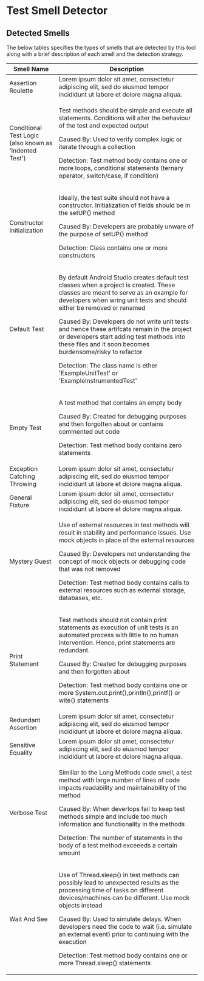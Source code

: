 # Test Smell Detector

## Detected Smells
The below tables specifies the types of smells that are detected by this tool along with a brief description of each smell and the detection strategy. 
<table>
    <thead>
        <tr>
            <th>Smell Name</th>
            <th>Description</th>
        </tr>
    </thead>
    <tbody>
        <tr>
            <td>Assertion Roulette</td>
            <td>Lorem ipsum dolor sit amet, consectetur adipiscing elit, sed do eiusmod tempor incididunt ut labore et dolore magna aliqua.</td>
        </tr>
        <tr>
            <td>Conditional Test Logic (also known as 'Indented Test')</td>
            <td>
                <p>Test methods should be simple and execute all statements. Conditions will alter the behaviour of the test and expected output</p>
                <p>Caused By: Used to verify complex logic or iterate through a collection</p>
                <p>Detection: Test method body contains one or more  loops, conditional statements (ternary operator, switch/case, if condition)</p>             
            </td>
        </tr>
        <tr>
            <td>Constructor Initialization</td>
            <td>
                <p>Ideally, the test suite should not have a constructor. Initialization of fields should be in the setUP() method</p>
                <p>Caused By: Developers are probably unware of the purpose of setUP() method</p>
                <p>Detection: Class contains one or more constructors</p>             
            </td>            
        </tr>
        <tr>
            <td>Default Test</td>
            <td>
                <p>By default Android Studio creates default test classes when a project is created. These classes are meant to serve as an example for developers when wring unit tests and should either be removed or renamed</p>
                <p>Caused By: Developers do not write unit tests and hence these artifcats remain in the project or developers start adding test methods into these files and it soon becomes burdensome/risky to refactor</p>
                <p>Detection: The class name is ether 'ExampleUnitTest' or 'ExampleInstrumentedTest'</p>             
            </td>
        </tr>
        <tr>
            <td>Empty Test</td>
            <td>
                <p>A test method that contains an empty body</p>
                <p>Caused By: Created for debugging purposes and then forgotten about or contains commented out code</p>
                <p>Detection: Test method body contains zero statements</p>             
            </td>
        </tr>
        <tr>
            <td>Exception Catching Throwing</td>
            <td>Lorem ipsum dolor sit amet, consectetur adipiscing elit, sed do eiusmod tempor incididunt ut labore et dolore magna aliqua.</td>
        </tr>
        <tr>
            <td>General Fixture</td>
            <td>Lorem ipsum dolor sit amet, consectetur adipiscing elit, sed do eiusmod tempor incididunt ut labore et dolore magna aliqua.</td>
        </tr>
        <tr>
            <td>Mystery Guest</td>
            <td>
                <p>Use of external resources in test methods will result in stability and performance issues. Use mock objects in place of the external resources</p>
                <p>Caused By: Developers not understanding the concept of mock objects or debugging code that was not removed</p>
                <p>Detection: Test method body contains calls to external resources such as external storage, databases, etc.</p>             
            </td>
        </tr>
        <tr>
            <td>Print Statement</td>
            <td>
                <p>Test methods should not contain print statements as execution of unit tests is an automated process with little to no human intervention. Hence, print statements are redundant.</p>
                <p>Caused By: Created for debugging purposes and then forgotten about</p>
                <p>Detection: Test method body contains one or more  System.out.print(),println(),printf() or wite() statements</p>             
            </td>
        </tr>
        <tr>
            <td>Redundant Assertion</td>
            <td>Lorem ipsum dolor sit amet, consectetur adipiscing elit, sed do eiusmod tempor incididunt ut labore et dolore magna aliqua.</td>
        </tr> 
        <tr>
            <td>Sensitive Equality</td>
            <td>Lorem ipsum dolor sit amet, consectetur adipiscing elit, sed do eiusmod tempor incididunt ut labore et dolore magna aliqua.</td>
        </tr> 
        <tr>
            <td>Verbose Test</td>
             <td>
                 <p>Simillar to the Long Methods code smell, a test method with large number of lines of code impacts readability and maintainability of the method</p>
                 <p>Caused By: When deverlops fail to keep test methods simple and include too much information and functionality in the methods</p>
                 <p>Detection: The number of statements in the body of a test method exceeeds a certain amount</p>
             </td> 
        </tr>                                                             
        <tr>
            <td>Wait And See</td>
            <td>
                <p>Use of Thread.sleep() in test methods can possibly lead to unexpected results as the processing time of tasks on different devices/machines can be different. Use mock objects instead</p>
                <p>Caused By: Used to simulate delays. When developers need the code to wait (i.e. simulate an external event) prior to continuing with the execution</p>
                <p>Detection: Test method body contains one or more  Thread.sleep() statements</p>
            </td>             
        </tr> 
  </tbody>
</table>
